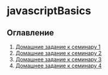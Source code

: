 # javascriptBasics
## Оглавление
1. [Домашние задание к семинару 1](seminar1/)
2. [Домашние задание к семинару 2](seminar2/)
3. [Домашнее задание к семинару 3](seminar3/)
4. [Домашнее задание к семинару 4](seminar4/)